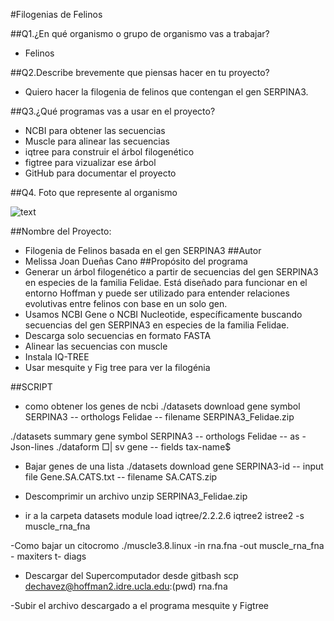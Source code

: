 #Filogenias de Felinos

##Q1.¿En qué organismo o grupo de organismo vas a trabajar?
- Felinos
  
##Q2.Describe brevemente que piensas hacer en tu proyecto?
- Quiero hacer la filogenia de felinos que contengan el gen SERPINA3.
  
##Q3.¿Qué programas vas a usar en el proyecto?
- NCBI para obtener las secuencias 
- Muscle para alinear las secuencias
- iqtree para construir el árbol filogenético
- figtree para vizualizar ese árbol
- GitHub para documentar el proyecto
  
##Q4. Foto que represente al organismo 

![text](https://wallpapers.com/images/hd/panther-1920-x-1200-background-8az3ygd3x7le6rvm.jpg)

##Nombre del Proyecto: 
- Filogenia de Felinos basada en el gen SERPINA3
##Autor
- Melissa Joan Dueñas Cano 
##Propósito del programa
- Generar un árbol filogenético a partir de secuencias del gen SERPINA3 en especies de la familia Felidae. Está diseñado para funcionar en el entorno Hoffman y puede ser utilizado para entender relaciones evolutivas entre felinos con base en un solo gen.
- Usamos NCBI Gene o NCBI Nucleotide, específicamente buscando secuencias del gen SERPINA3 en especies de la familia Felidae.
- Descarga solo secuencias en formato FASTA
- Alinear las secuencias con muscle
- Instala IQ-TREE
- Usar mesquite y Fig tree para ver la filogénia

##SCRIPT

- como obtener los genes de ncbi
./datasets download gene symbol SERPINA3 -- orthologs Felidae -- filename SERPINA3_Felidae.zip

./datasets summary gene symbol SERPINA3 -- orthologs Felidae -- as -Json-lines ./dataform □| sv gene -- fields tax-name$
- Bajar genes de una lista
./datasets download gene SERPINA3-id -- input file Gene.SA.CATS.txt -- filename SA.CATS.zip

- Descomprimir un archivo
unzip  SERPINA3_Felidae.zip

- ir a la carpeta datasets
module load iqtree/2.2.2.6
iqtree2
istree2 -s muscle_rna_fna

-Como bajar un citocromo
./muscle3.8.linux -in rna.fna -out muscle_rna_fna - maxiters t- diags

- Descargar del Supercomputador desde gitbash
scp dechavez@hoffman2.idre.ucla.edu:(pwd) rna.fna

-Subir el archivo descargado a el programa mesquite y Figtree 
  
